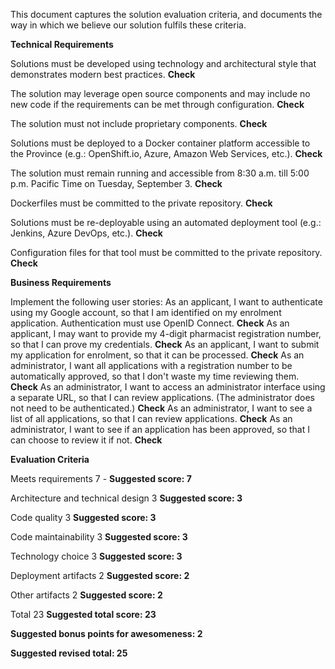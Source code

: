 This document captures the solution evaluation criteria, and documents the way in which we believe our solution fulfils these criteria.

**Technical Requirements**

Solutions must be developed using technology and architectural style that demonstrates modern best practices. **Check**

The solution may leverage open source components and may include no new code if the requirements can be met through configuration. **Check**

The solution must not include proprietary components. **Check**

Solutions must be deployed to a Docker container platform accessible to the Province (e.g.: OpenShift.io, Azure, Amazon Web Services, etc.). **Check**

The solution must remain running and accessible from 8:30 a.m. till 5:00 p.m. Pacific Time on Tuesday, September 3. **Check**

Dockerfiles must be committed to the private repository. **Check**

Solutions must be re-deployable using an automated deployment tool (e.g.: Jenkins, Azure DevOps, etc.). **Check**

Configuration files for that tool must be committed to the private repository. **Check**

**Business Requirements**

Implement the following user stories:
    As an applicant, I want to authenticate using my Google account, so that I am identified on my enrolment application. Authentication must use OpenID Connect. **Check**
    As an applicant, I may want to provide my 4-digit pharmacist registration number, so that I can prove my credentials. **Check**
    As an applicant, I want to submit my application for enrolment, so that it can be processed. **Check**
    As an administrator, I want all applications with a registration number to be automatically approved, so that I don't waste my time reviewing them. **Check**
    As an administrator, I want to access an administrator interface using a separate URL, so that I can review applications. (The administrator does not need to be authenticated.) **Check**
    As an administrator, I want to see a list of all applications, so that I can review applications. **Check**
    As an administrator, I want to see if an application has been approved, so that I can choose to review it if not. **Check**


**Evaluation Criteria**

Meets requirements 	7 - **Suggested score: 7**

Architecture and technical design 	3 **Suggested score: 3**

Code quality 	3 **Suggested score: 3**

Code maintainability 	3 **Suggested score: 3**

Technology choice 	3 **Suggested score: 3**

Deployment artifacts 	2 **Suggested score: 2**

Other artifacts 	2 **Suggested score: 2**

Total 	23 **Suggested total score: 23**

**Suggested bonus points for awesomeness: 2**

**Suggested revised total: 25**
